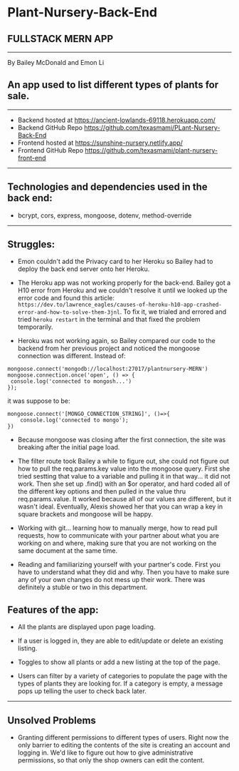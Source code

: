# Plant-Nursery-Back-End
## FULLSTACK MERN APP
---
By Bailey McDonald and Emon Li

## An app used to list different types of plants for sale.
---
- Backend hosted at https://ancient-lowlands-69118.herokuapp.com/
- Backend GitHub Repo https://github.com/texasmami/PLant-Nursery-Back-End
- Frontend hosted at https://sunshine-nursery.netlify.app/
- Frontend GitHub Repo https://github.com/texasmami/plant-nursery-front-end

---
## Technologies and dependencies used in the back end:
 - bcrypt, cors, express, mongoose, dotenv, method-override

---
## Struggles:
- Emon couldn't add the Privacy card to her Heroku so Bailey had to deploy the back end server onto her Heroku.

- The Heroku app was not working properly for the back-end. Bailey got a H10 error from Heroku and we couldn't resolve it until we looked up the error code and found this article: `https://dev.to/lawrence_eagles/causes-of-heroku-h10-app-crashed-error-and-how-to-solve-them-3jnl`. To fix it, we trialed and errored and tried `heroku restart` in the terminal and that fixed the problem temporarily. 
- Heroku was not working again, so Bailey compared our code to the backend from her previous project and noticed the mongoose connection was different. Instead of: 
 ```
 mongoose.connect('mongodb://localhost:27017/plantnursery-MERN')
mongoose.connection.once('open', () => {
  console.log('connected to mongosh...')
});
```
it was suppose to be: 
``` 
mongoose.connect('[MONGO_CONNECTION_STRING]', ()=>{
	console.log('connected to mongo');
})
```
- Because mongoose was closing after the first connection, the site was breaking after the initial page load.

- The filter route took Bailey a while to figure out, she could not figure out how to pull the req.params.key value into the mongoose query. First she tried sestting that value to a variable and pulling it in that way... it did not work. Then she set up .find() with an $or operator, and hard coded all of the different key options and then pulled in the value thru req.params.value. It worked because all of our values are different, but it wasn't ideal. Eventually, Alexis showed her that you can wrap a key in square brackets and mongoose will be happy.

- Working with git... learning how to manually merge, how to read pull requests, how to communicate with your partner about what you are working on and where, making sure that you are not working on the same document at the same time.

- Reading and familiarizing yourself with your partner's code. First you have to understand what they did and why. Then you have to make sure any of your own changes do not mess up their work. There was definitely a stuble or two in this department.

## Features of the app:
- All the plants are displayed upon page loading.

- If a user is logged in, they are able to edit/update or delete an existing listing.

- Toggles to show all plants or add a new listing at the top of the page. 

- Users can filter by a variety of categories to populate the page with the types of plants they are looking for. If a category is empty, a message pops up telling the user to check back later.
--- 

## Unsolved Problems
- Granting different permissions to different types of users. Right now the only barrier to editing the contents of the site is creating an account and logging in. We'd like to figure out how to give administrative permissions, so that only the shop owners can edit the content.
